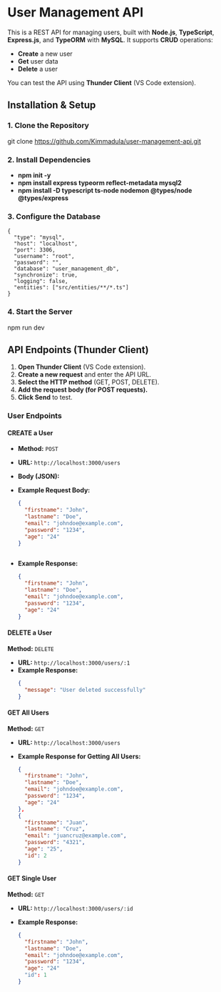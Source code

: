# User Management API

This is a REST API for managing users, built with **Node.js**, **TypeScript**, **Express.js**, and **TypeORM** with **MySQL**. It supports **CRUD** operations:
- **Create** a new user  
- **Get** user data  
- **Delete** a user  

You can test the API using **Thunder Client** (VS Code extension).

## Installation & Setup

### 1. Clone the Repository
git clone https://github.com/Kimmadula/user-management-api.git

### 2. Install Dependencies
- **npm init -y**
- **npm install express typeorm reflect-metadata mysql2**
- **npm install -D typescript ts-node nodemon @types/node @types/express**

### 3. Configure the Database
    {
      "type": "mysql",
      "host": "localhost",
      "port": 3306,
      "username": "root",
      "password": "",
      "database": "user_management_db",
      "synchronize": true,
      "logging": false,
      "entities": ["src/entities/**/*.ts"]
    }

### 4. Start the Server
npm run dev

## API Endpoints (Thunder Client)

1. **Open Thunder Client** (VS Code extension).
2. **Create a new request** and enter the API URL.
3. **Select the HTTP method** (GET, POST, DELETE).
4. **Add the request body (for POST requests).**
5. **Click Send** to test.

### **User Endpoints**

#### CREATE a User
- **Method:** `POST`
- **URL:** `http://localhost:3000/users`
- **Body (JSON):**
- **Example Request Body:**
  
  ```json
  {
    "firstname": "John",
    "lastname": "Doe",
    "email": "johndoe@example.com",
    "password": "1234",
    "age": "24"
  }
 
- **Example Response:**
  ```json
  {
    "firstname": "John",
    "lastname": "Doe",
    "email": "johndoe@example.com",
    "password": "1234",
    "age": "24"
  }
#### DELETE a User
**Method:** `DELETE`
- **URL:** `http://localhost:3000/users/:1`
- **Example Response:**
  ```json
  {
    "message": "User deleted successfully"
  }
#### GET All Users
**Method:** `GET`
- **URL:** `http://localhost:3000/users`
- **Example Response for Getting All Users:**

  ```json
  {
    "firstname": "John",
    "lastname": "Doe",
    "email": "johndoe@example.com",
    "password": "1234",
    "age": "24"
  },
  {
    "firstname": "Juan",
    "lastname": "Cruz",
    "email": "juancruz@example.com",
    "password": "4321",
    "age": "25",
    "id": 2
  }


#### GET Single User
**Method:** `GET`
- **URL:** `http://localhost:3000/users/:id`
- **Example Response:**

  ```json
  {
    "firstname": "John",
    "lastname": "Doe",
    "email": "johndoe@example.com",
    "password": "1234",
    "age": "24"
    "id": 1
  }
